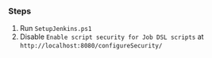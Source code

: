 ### Steps

1. Run `SetupJenkins.ps1`
2. Disable `Enable script security for Job DSL scripts` at `http://localhost:8080/configureSecurity/`